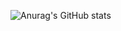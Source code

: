 ![Anurag's GitHub stats](https://github-readme-stats.vercel.app/api?username=moh0009&show_icons=true&theme=radical)
